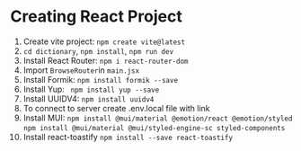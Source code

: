 # Creating React Project
1. Create vite project: `npm create vite@latest`
2. `cd dictionary`, `npm install`, `npm run dev`
3. Install React Router: `npm i react-router-dom`
4. Import `BrowseRouter`in `main.jsx`
5. Install Formik: `npm install formik --save`
6. Install Yup: ` npm install yup --save`
7. Install UUIDV4: `npm install uuidv4`
8. To connect to server create .env.local file with link
9. Install MUI: 
`npm install @mui/material @emotion/react @emotion/styled`
`npm install @mui/material @mui/styled-engine-sc styled-components`
10. Install react-toastify `npm install --save react-toastify`
